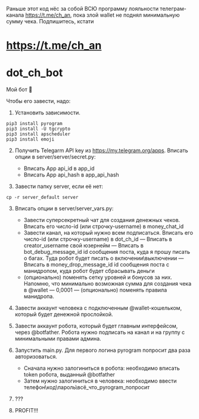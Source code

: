 Раньше этот код нёс за собой ВСЮ программу лояльности телеграм-канала https://t.me/ch_an, пока злой wallet не поднял минимальную сумму чека.
Подпишитесь, кстати
# https://t.me/ch_an

# dot_ch_bot

Мой бот 🤡

Чтобы его завести, надо:

1. Установить зависимости.
```
pip3 install pyrogram
pip3 install -U tgcrypto
pip3 install apscheduler
pip3 install emoji
```

2. Получить Telegarm API key из https://my.telegram.org/apps. Вписать опции в server/server/secret.py:
   - Вписать App api_id в app_id
   - Вписать App api_hash в app_api_hash

3. Завести папку server, если её нет:
```
cp -r server_default server
```

3. Вписать опции в server/server_vars.py:
   - Завести суперсекретный чат для создания денежных чеков. Вписать его число-id (или строчку-username) в money_chat_id
   - Завести канал, на который нужно всем подписаться. Вписать его число-id (или строчку-username) в dot_ch_id
   — Вписать в creator_username свой юзернейм
   — Вписать в bot_debug_message_id id сообщения поста, куда я прошу писать о багах. Туда робот будет писать о включении\выключении
   — Вписать в money_drop_message_id id сообщения поста с манидропом, куда робот будет сбрасывать деньги
   - (опционально) поменять сетку уровней и бонусов за них. Напомню, что минимально возможная сумма для создания чека в @wallet — 0,0001
   — (опционально) поменять правила манидропа.

4. Завести аккаунт человека с подключенным @wallet-кошельком, который будет денежной прослойкой.

5. Завести аккаунт робота, который будет главным интерфейсом, через @botfather. Робота нужно подписать на канал и на группу с минимальными правами админа.

6. Запустить main.py. Для первого логина pyrogram попросит два раза авторизоваться.
   - Сначала нужно залогиниться в робота: необходимо вписать token робота, выданный @botfather
   - Затем нужно залогиниться в человека: необходимо ввести телефон\код\пароль\всё_что_pyrogram_попросит

7. ???

8. PROFIT!!!
